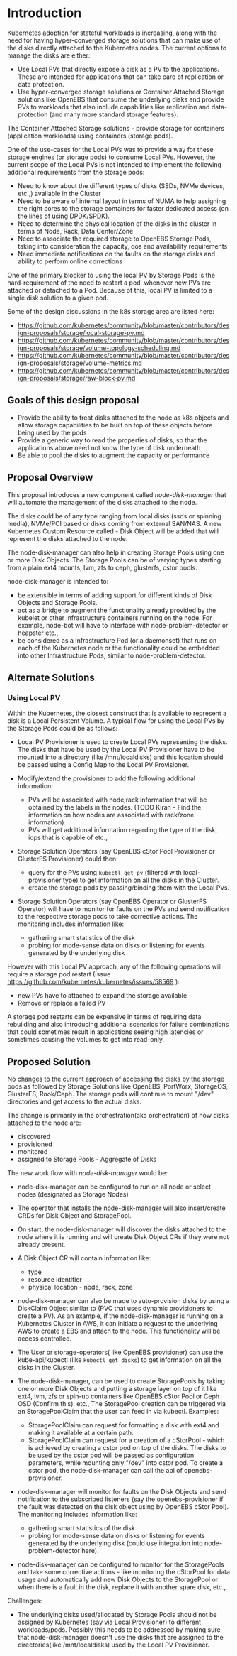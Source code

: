 # Introduction 

Kubernetes adoption for stateful workloads is increasing, along with the need for having hyper-converged storage solutions that can make use of the disks directly attached to the Kubernetes nodes. The current options to manage the disks are either:
- Use Local PVs that directly expose a disk as a PV to the applications. These are intended for applications that can take care of replication or data protection.
- Use hyper-converged storage solutions or Container Attached Storage solutions like OpenEBS that consume the underlying disks and provide PVs to workloads that also include capabilities like replication and data-protection (and many more standard storage features). 

The Container Attached Storage solutions - provide storage for containers (application workloads) using containers (storage pods).

One of the use-cases for the Local PVs was to provide a way for these storage engines (or storage pods) to consume Local PVs. However, the current scope of the Local PVs is not intended to implement the following additional requirements from the storage pods: 
- Need to know about the different types of disks (SSDs, NVMe devices, etc.,) available in the Cluster
- Need to be aware of internal layout in terms of NUMA to help assigning the right cores to the storage containers for faster dedicated access (on the lines of using DPDK/SPDK).
- Need to determine the physical location of the disks in the cluster in terms of Node, Rack, Data Center/Zone
- Need to associate the required storage to OpenEBS Storage Pods, taking into consideration the capacity, qos and availability requirements 
- Need immediate notifications on the faults on the storage disks and ability to perform online corrections

One of the primary blocker to using the local PV by Storage Pods is the hard-requirement of the need to restart a pod, whenever new PVs are attached or detached to a Pod. Because of this, local PV is limited to a single disk solution to a given pod.

Some of the design discussions in the k8s storage area are listed here:
- https://github.com/kubernetes/community/blob/master/contributors/design-proposals/storage/local-storage-pv.md
- https://github.com/kubernetes/community/blob/master/contributors/design-proposals/storage/volume-topology-scheduling.md
- https://github.com/kubernetes/community/blob/master/contributors/design-proposals/storage/volume-metrics.md
- https://github.com/kubernetes/community/blob/master/contributors/design-proposals/storage/raw-block-pv.md

## Goals of this design proposal

- Provide the ability to treat disks attached to the node as k8s objects and allow storage capabilities to be built on top of these objects before being used by the pods
- Provide a generic way to read the properties of disks, so that the applications above need not know the type of disk underneath
- Be able to pool the disks to augment the capacity or performance


## Proposal Overview

This proposal introduces a new component called _*node-disk-manager*_ that will automate the management of the disks attached to the node.

The disks could be of any type ranging from local disks (ssds or spinning media), NVMe/PCI based or disks coming from external SAN/NAS. A new Kubernetes Custom Resource called - Disk Object will be added that will represent the disks attached to the node.

The node-disk-manager can also help in creating Storage Pools using one or more Disk Objects. The Storage Pools can be of varying types starting from a plain ext4 mounts, lvm, zfs to ceph, glusterfs, cstor pools. 

node-disk-manager is intended to:
- be extensible in terms of adding support for different kinds of Disk Objects and Storage Pools. 
- act as a bridge to augment the functionality already provided by the kubelet or other infrastructure containers running on the node. For example, node-bot will have to interface with node-problem-detector or heapster etc., 
- be considered as a Infrastructure Pod (or a daemonset) that runs on each of the Kubernetes node or the functionality could be embedded into other Infrastructure Pods, similar to node-problem-detector. 


## Alternate Solutions

### Using Local PV

Within the Kubernetes, the closest construct that is available to represent a disk is a Local Persistent Volume. A typical flow for using the Local PVs by the Storage Pods could be as follows:
- Local PV Provisioner is used to create Local PVs representing the disks. The disks that have be used by the Local PV Provisioner have to be mounted into a directory (like /mnt/localdisks) and this location should be passed using a Config Map to the Local PV Provisioner. 

- Modify/extend the provisioner to add the following additional information:
  * PVs will be associated with node,rack information that will be obtained by the labels in the nodes. (TODO Kiran - Find the information on how nodes are associated with rack/zone information)
  * PVs will get additional information regarding the type of the disk, iops that is capable of etc., 

- Storage Solution Operators (say OpenEBS cStor Pool Provisioner or GlusterFS Provisioner) could then:
  * query for the PVs using `kubectl get pv` (filtered with local-provisioner type) to get information on all the disks in the Cluster.
  * create the storage pods by passing/binding them with the Local PVs. 

- Storage Solution Operators (say OpenEBS Operator or GlusterFS Operator) will have to monitor for faults on the PVs and send notification to the respective storage pods to take corrective actions. The monitoring includes information like:
  * gathering smart statistics of the disk
  * probing for mode-sense data on disks or listening for events generated by the underlying disk

However with this Local PV approach, any of the following operations will require a storage pod restart (Issue https://github.com/kubernetes/kubernetes/issues/58569 ):
  * new PVs have to attached to expand the storage available
  * Remove or replace a failed PV

A storage pod restarts can be expensive in terms of requiring data rebuilding and also introducing additional scenarios for failure combinations that could sometimes result in applications seeing high latencies or sometimes causing the volumes to get into read-only. 


## Proposed Solution

No changes to the current approach of accessing the disks by the storage pods as followed by Storage Solutions like OpenEBS, PortWorx, StorageOS, GlusterFS, Rook/Ceph. The storage pods will continue to mount "/dev" directories and get access to the actual disks.

The change is primarily in the orchestration(aka orchestration) of how disks attached to the node are:
- discovered
- provisioned
- monitored
- assigned to Storage Pools - Aggregate of Disks 

The new work flow with _*node-disk-manager*_ would be:

- node-disk-manager can be configured to run on all node or select nodes (designated as Storage Nodes) 

- The operator that installs the node-disk-manager will also insert/create CRDs for Disk Object and StoragePool.

- On start, the node-disk-manager will discover the disks attached to the node where it is running and will create Disk Object CRs if they were not already present. 

- A Disk Object CR will contain information like:
  * type
  * resource identifier
  * physical location - node, rack, zone

- node-disk-manager can also be made to auto-provision disks by using a DiskClaim Object similar to (PVC that uses dynamic provisioners to create a PV). As an example, if the node-disk-manager is running on a Kubernetes Cluster in AWS, it can initiate a request to the underlying AWS to create a EBS and attach to the node. This functionality will be access controlled.

- The User or storage-operators( like OpenEBS provisioner) can use the kube-api/kubectl (like `kubectl get disks`) to get information on all the disks in the Cluster.

- The node-disk-manager, can be used to create StoragePools by taking one or more Disk Objects and putting a storage layer on top of it like ext4, lvm, zfs or spin-up containers like OpenEBS cStor Pool or Ceph OSD (Confirm this), etc., The StoragePool creation can be triggered via an StoragePoolClaim that the user can feed in via kubectl. Examples:
  * StoragePoolClaim can request for formatting a disk with ext4 and making it available at a certain path. 
  * StoragePoolClaim can request for a creation of a cStorPool - which is achieved by creating a cstor pod on top of the disks. The disks to be used by the cstor pod will be passed as configuration parameters, while mounting only "/dev" into cstor pod. To create a cstor pod, the node-disk-manager can call the api of openebs-provisioner. 

- node-disk-manager will monitor for faults on the Disk Objects and send notification to the subscribed listeners (say the openebs-provisioner if the fault was detected on the disk object using by OpenEBS cStor Pool). The monitoring includes information like:
  * gathering smart statistics of the disk
  * probing for mode-sense data on disks or listening for events generated by the underlying disk (could use integration into node-problem-detector here). 

- node-disk-manager can be configured to monitor for the StoragePools and take some corrective actions - like monitoring the cStorPool for data usage and automatically add new Disk Objects to the StoragePool or when there is a fault in the disk, replace it with another spare disk, etc.,.

Challenges:
- The underlying disks used/allocated by Storage Pools should not be assigned by Kubernetes (say via Local Provisioner) to different workloads/pods. Possibly this needs to be addressed by making sure that node-disk-manager doesn't use the disks that are assigned to the directories(like /mnt/localdisks) used by the Local PV Provisioner. 

